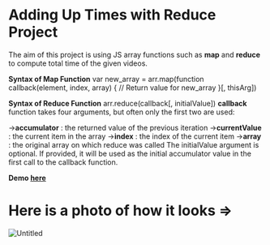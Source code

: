 # Adding Up Times with Reduce Project

The aim of this project is using JS array functions such as **map** and **reduce** to compute total time of the given videos.

**Syntax of Map Function**
var new_array = arr.map(function callback(element, index, array) {
    // Return value for new_array
}[, thisArg])


**Syntax of Reduce Function**
arr.reduce(callback[, initialValue])
**callback** function takes four arguments, but often only the first two are used:

->**accumulator** : the returned value of the previous iteration
->**currentValue** : the current item in the array
->**index** : the index of the current item
->**array** : the original array on which reduce was called
The initialValue argument is optional. If provided, it will be used as the initial accumulator value in the first call to the callback function.

**Demo [here](https://baydarn.github.io/JS-30/18%20Adding%20Up%20Times%20with%20Reduce/index.html)**

# Here is a photo of how it looks =>

![Untitled](https://user-images.githubusercontent.com/37474673/103463837-77e9f880-4d40-11eb-9fec-5e2d7b74a1e4.png)
